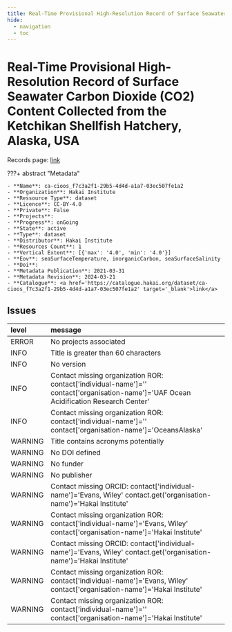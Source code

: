 ```yaml
---
title: Real-Time Provisional High-Resolution Record of Surface Seawater Carbon Dioxide (CO2) Content Collected from the Ketchikan Shellfish Hatchery, Alaska, USA
hide:
  - navigation
  - toc
---
```


# Real-Time Provisional High-Resolution Record of Surface Seawater Carbon Dioxide (CO2) Content Collected from the Ketchikan Shellfish Hatchery, Alaska, USA

Records page: <a href='https://catalogue.hakai.org/dataset/ca-cioos_f7c3a2f1-29b5-4d4d-a1a7-03ec507fe1a2' target='_blank'>link</a>

???+ abstract "Metadata"

    - **Name**: ca-cioos_f7c3a2f1-29b5-4d4d-a1a7-03ec507fe1a2 
    - **Organization**: Hakai Institute 
    - **Ressource Type**: dataset 
    - **Licence**: CC-BY-4.0 
    - **Private**: False 
    - **Projects**:  
    - **Progress**: onGoing 
    - **State**: active 
    - **Type**: dataset 
    - **Distributor**: Hakai Institute 
    - **Resources Count**: 1 
    - **Vertical Extent**: [{'max': '4.0', 'min': '4.0'}] 
    - **Eov**: seaSurfaceTemperature, inorganicCarbon, seaSurfaceSalinity 
    - **Doi**:  
    - **Metadata Publication**: 2021-03-31 
    - **Metadata Revision**: 2024-03-21 
    - **Catalogue**: <a href='https://catalogue.hakai.org/dataset/ca-cioos_f7c3a2f1-29b5-4d4d-a1a7-03ec507fe1a2' target='_blank'>link</a> 

<div id='map'></div>




## Issues
| level   | message                                                                                                                                 |
|:--------|:----------------------------------------------------------------------------------------------------------------------------------------|
| ERROR   | No projects associated                                                                                                                  |
| INFO    | Title is greater than 60 characters                                                                                                     |
| INFO    | No version                                                                                                                              |
| INFO    | Contact missing organization ROR:  contact['individual-name']='' contact['organisation-name']='UAF Ocean Acidification Research Center' |
| INFO    | Contact missing organization ROR:  contact['individual-name']='' contact['organisation-name']='OceansAlaska'                            |
| WARNING | Title contains acronyms potentially                                                                                                     |
| WARNING | No DOI defined                                                                                                                          |
| WARNING | No funder                                                                                                                               |
| WARNING | No publisher                                                                                                                            |
| WARNING | Contact missing ORCID: contact['individual-name']='Evans, Wiley' contact.get('organisation-name')='Hakai Institute'                     |
| WARNING | Contact missing organization ROR:  contact['individual-name']='Evans, Wiley' contact['organisation-name']='Hakai Institute'             |
| WARNING | Contact missing ORCID: contact['individual-name']='Evans, Wiley' contact.get('organisation-name')='Hakai Institute'                     |
| WARNING | Contact missing organization ROR:  contact['individual-name']='Evans, Wiley' contact['organisation-name']='Hakai Institute'             |
| WARNING | Contact missing organization ROR:  contact['individual-name']='' contact['organisation-name']='Hakai Institute'                         |


<script>
   document.addEventListener("DOMContentLoaded", function() {
    var map = L.map('map').setView([51.505, -125.09], 5);
    L.tileLayer('https://tile.openstreetmap.org/{z}/{x}/{y}.png', {
        maxZoom: 19,
        attribution: '&copy; <a href="http://www.openstreetmap.org/copyright">OpenStreetMap</a>'
    }).addTo(map);
    var geojsonFeature = {
        "type": "Feature",
        "properties": {
            "name" : "Real-Time Provisional High-Resolution Record of Surface Seawater Carbon Dioxide (CO2) Content Collected from the Ketchikan Shellfish Hatchery, Alaska, USA"
        },
        "geometry": {'type': 'Point', 'coordinates': [-131.5954, 55.315]}
    }
    L.geoJSON(geojsonFeature).addTo(map);
   })
</script>